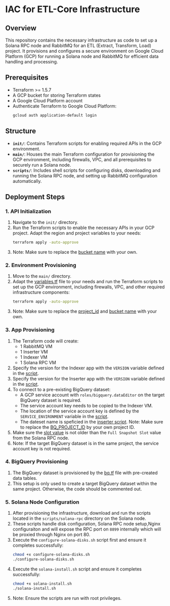 # IAC for ETL-Core Infrastructure

## Overview
This repository contains the necessary infrastructure as code to set up a Solana RPC node and RabbitMQ for an ETL (Extract, Transform, Load) project. It provisions and configures a secure environment on Google Cloud Platform (GCP) for running a Solana node and RabbitMQ for efficient data handling and processing.

## Prerequisites
- Terraform >= 1.5.7
- A GCP bucket for storing Terraform states
- A Google Cloud Platform account
- Authenticate Terraform to Google Cloud Platform:
    ```bash
    gcloud auth application-default login
    ```

## Structure
- **`init/`**: Contains Terraform scripts for enabling required APIs in the GCP environment.
- **`main/`**: Houses the main Terraform configuration for provisioning the GCP environment, including firewalls, VPC, and all prerequisites to securely run a Solana node.
- **`scripts/`**: Includes shell scripts for configuring disks, downloading and running the Solana RPC node, and setting up RabbitMQ configuration automatically.

## Deployment Steps

### 1. API Initialization
1. Navigate to the `init/` directory.
2. Run the Terraform scripts to enable the necessary APIs in your GCP project. Adapt the region and project variables to your needs:
    ```bash
    terraform apply -auto-approve
    ```
3. Note: Make sure to replace the [bucket name](./init/main.tf#L10) with your own.

### 2. Environment Provisioning
1. Move to the `main/` directory.
2. Adapt the [variables.tf](./main/variables.tf#L14) file to your needs and run the Terraform scripts to set up the GCP environment, including firewalls, VPC, and other required infrastructure components:
    ```bash
    terraform apply -auto-approve
    ```
3. Note: Make sure to replace the [project_id](./main/variables.tf#L14) and [bucket name](./main/provider.tf#L10) with your own.

### 3. App Provisioning
1. The Terraform code will create:
   - 1 RabbitMQ VM
   - 1 Inserter VM
   - 1 Indexer VM
   - 1 Solana RPC VM
2. Specify the version for the Indexer app with the `VERSION` variable defined in the [script](./scripts/indexer/indexer-service.sh#L4).
3. Specify the version for the Inserter app with the `VERSION` variable defined in the [script](./scripts/inserter/inserter-service.sh#L4).
4. To connect to a pre-existing BigQuery dataset:
   - A GCP service account with `roles/bigquery.dataEditor` on the target BigQuery dataset is required.
   - The service account key needs to be copied to the Indexer VM.
   - The location of the service account key is defined by the `SERVICE_ENVIRONMENT` variable in the [script](./scripts/inserter/inserter-service.sh#L10).
   - The dateset name is speficied in the [inserter script](./scripts/inserter/inserter-service.sh#L42).
   Note: Make sure to replace the [BQ_PROJECT_ID](./scripts/inserter/inserter-service.sh#L41) by your own project ID.
5. Make sure the [slot value](./scripts/indexer/indexer-service.sh#L12) is not older than the `Full Snapshot Slot` value from the Solana RPC node.
6. Note: If the target BigQuery dataset is in the same project, the service account key is not required.

### 4. BigQuery Provisioning
1. The BigQuery dataset is provisioned by the [bq.tf](./main/bq.tf) file with pre-created data tables.
2. This setup is only used to create a target BigQuery dataset within the same project. Otherwise, the code should be commented out.

### 5. Solana Node Configuration
1. After provisioning the infrastructure, download and run the scripts located in the `scripts/solana-rpc` directory on the Solana node.
2. These scripts handle disk configuration, Solana RPC node setup,Nginx configuraiton and will expose the RPC port on `8899` internally which will be proxied through Nginx on port 80.
3. Execute the `configure-solana-disks.sh` script first and ensure it completes successfully:
    ```bash
    chmod +x configure-solana-disks.sh
    ./configure-solana-disks.sh
    ```
4. Execute the `solana-install.sh` script and ensure it completes successfully:
    ```bash
    chmod +x solana-install.sh
    ./solana-install.sh
    ```
5. Note: Ensure the scripts are run with root privileges.
